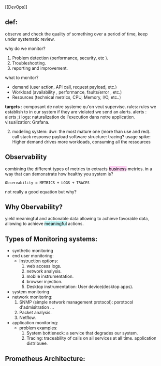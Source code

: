 [[DevOps]]
## def:
observe and check the quality of something over a period of time, keep under systematic review.


why do we monitor?
1. Problem detection (performance, security, etc ).
2. Troubleshooting.
3. reporting and improvement.

what to monitor?
+ demand (user action, API call, request payload, etc.)
+ Workload (availability , performance, faults/error , etc.)
+ Resources (technical metrics, CPU, Memory, I/O, etc..)


**targets** : composant de notre systeme qu'on veut supervise.
rules: rules we establish to in our system if they are violated we send an alerts.
alerts : alerts ;)
logs: naturalization de l'execution dans notre application.
visualization: Grafana.

2. modeling system: 
   dwr: the most mature one (more than use and red).
   call stack response payload software structure: tracing?
   usage spike: Higher demand drives more workloads, consuming all the ressources 

## Observability 
combining the different types of metrics to extracts <mark style="background: #FFB8EBA6;">business</mark>  metrics.
in a way that can demonstrate how healthy you system is?

```
Observability = METRICS + LOGS + TRACES
```
not really a good equation but why?


## Why Obervability?

yield meaningful and actionable data allowing to achieve favorable data, allowing to achieve <mark style="background: #ABF7F7A6;">meaningful</mark> actions.


## Types of Monitoring systems:
+ synthetic monitoring
+ end user monitoring:
  + Instruction options:
    1. web access logs.
    2. network analysis.
    3. mobile instrumentation.
    4. browser injection.
    5. Desktop instrumentation: User device(desktop apps).
+ system monitoring 
+ network monitoring: 
  1. SNMP (simple network management protocol): porotocol d'admisitration ...
  2. Packet analysis.
  3. Netflow.
+ application monitoring:
  + problem examples:
    1. System bottleneck: a service that degrades our system.
    2. Tracing: traceability of calls on all services at all time. application distribuee.


## Prometheus Architecture:

